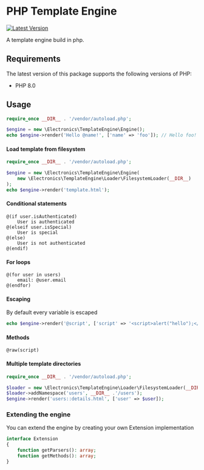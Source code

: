 PHP Template Engine
======
[![Latest Version](https://img.shields.io/github/tag/martenweijer/php-template-engine.svg?style=flat-square)](https://github.com/martenweijer/php-template-engine/tags)

A template engine build in php.
## Requirements
The latest version of this package supports the following versions of PHP:
* PHP 8.0
## Usage
```php
require_once __DIR__ . '/vendor/autoload.php';

$engine = new \Electronics\TemplateEngine\Engine();
echo $engine->render('Hello @name!', ['name' => 'foo']); // Hello foo!
```
#### Load template from filesystem
```php
require_once __DIR__ . '/vendor/autoload.php';

$engine = new \Electronics\TemplateEngine\Engine(
    new \Electronics\TemplateEngine\Loader\FilesystemLoader(__DIR__)
);
echo $engine->render('template.html');
```
#### Conditional statements
```
@(if user.isAuthenticated)
    User is authenticated
@(elseif user.isSpecial)
    User is special
@(else)
    User is not authenticated
@(endif)
```
#### For loops
```
@(for user in users)
    email: @user.email
@(endfor)
```
#### Escaping
By default every variable is escaped
```php
echo $engine->render('@script', ['script' => '<script>alert("hello");</script>']); // &lt;script&gt;alert(&quot;hello&quot;);&lt;/script&gt;
```
#### Methods
```
@raw(script)
```
#### Multiple template directories
```php
require_once __DIR__ . '/vendor/autoload.php';

$loader = new \Electronics\TemplateEngine\Loader\FilesystemLoader(__DIR__);
$loader->addNamespace('users', __DIR__ .'/users');
$engine->render('users::details.html', ['user' => $user]);
```
### Extending the engine
You can extend the engine by creating your own Extension implementation
```php
interface Extension
{
    function getParsers(): array;
    function getMethods(): array;
}
```